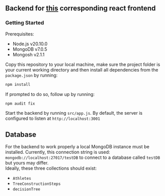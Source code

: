 ## Backend for [this](https://github.com/lennardwagner/in_prove_decision_tree) corresponding react frontend

### Getting Started
Prerequisites: <br>
* Node.js v20.10.0
* MongoDB v7.0.5
* Mongosh v2.1.1

Copy this repository to your local machine,
make sure the project folder is your current working directory and then
install all dependencies from the ``package.json`` by running:
```sh
npm install
```
If prompted to do so, follow up by running:
```sh
npm audit fix
```
Start the backend by running ``src/app.js``. By default, the server is configured to listen at ``http://localhost:3001``


## Database
For the backend to work properly a local MongoDB instance
must be installed. Currently, this connection string is used: ``mongodb://localhost:27017/testDB``
to connect to a database called ``testDB`` but yours may differ.<br>
Ideally, these three collections should exist:
* ``Athletes``
* ``TreeConstructionSteps``
* ``decisionTree``


